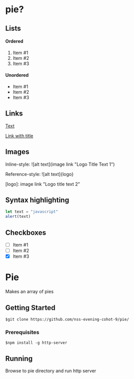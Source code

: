 # pie?

<!-- ## Text
Text is just typed into the document. 
two spaces at the end of a line create a new one.

Like this -->

## Lists
#### Ordered 
1. Item #1
2. Item #2 
3. Item #3

#### Unordered 
- Item #1  
- Item #2  
- Item #3

## Links
[Text](https://google.com)

[Link with title](https://www.google.com "Google's Homepage")

## Images 
Inline-style:
![alt text](image link "Logo Title Text 1")

Reference-style:
![alt text]{logo}

[logo]: image link "Logo title text 2" 

## Syntax highlighting 
```javascript
let text = "javascript"
alert(text)
```

## Checkboxes
- [ ] Item #1 
- [ ] Item #2
- [x] Item #3

# Pie
Makes an array of pies

## Getting Started 
```
$git clone https://github.com/nss-evening-cohot-9/pie/
```

### Prerequisites
```
$npm install -g http-server
```

## Running
Browse to pie directory and run http server

